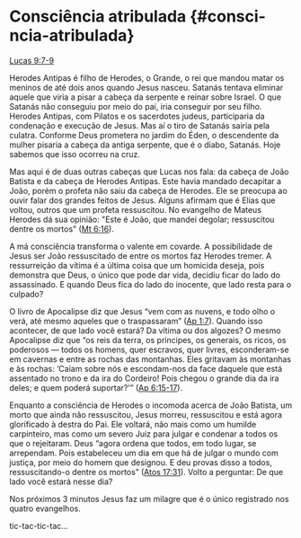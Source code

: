# **Consciência atribulada** {#consci-ncia-atribulada}

[Lucas 9:7-9](http://bibliaonline.com.br/acf/lc/9/7-9)

Herodes Antipas é filho de Herodes, o Grande, o rei que mandou matar os meninos de até dois anos quando Jesus nasceu. Satanás tentava eliminar aquele que viria a pisar a cabeça da serpente e reinar sobre Israel. O que Satanás não conseguiu por meio do pai, iria conseguir por seu filho. Herodes Antipas, com Pilatos e os sacerdotes judeus, participaria da condenação e execução de Jesus. Mas aí o tiro de Satanás sairia pela culatra. Conforme Deus prometera no jardim do Éden, o descendente da mulher pisaria a cabeça da antiga serpente, que é o diabo, Satanás. Hoje sabemos que isso ocorreu na cruz.

Mas aqui é de duas outras cabeças que Lucas nos fala: da cabeça de João Batista e da cabeça de Herodes Antipas. Este havia mandado decapitar a João, porém o profeta não saiu da cabeça de Herodes. Ele se preocupa ao ouvir falar dos grandes feitos de Jesus. Alguns afirmam que é Elias que voltou, outros que um profeta ressuscitou. No evangelho de Mateus Herodes dá sua opinião: &quot;Este é João, que mandei degolar; ressuscitou dentre os mortos&quot; ([Mt 6:16](http://bibliaonline.com.br/acf/mt/6/16)).

A má consciência transforma o valente em covarde. A possibilidade de Jesus ser João ressuscitado de entre os mortos faz Herodes tremer. A ressurreição da vítima é a última coisa que um homicida deseja, pois demonstra que Deus, o único que pode dar vida, decidiu ficar do lado do assassinado. E quando Deus fica do lado do inocente, que lado resta para o culpado?

O livro de Apocalipse diz que Jesus “vem com as nuvens, e todo olho o verá, até mesmo aqueles que o traspassaram” ([Ap 1:7](http://bibliaonline.com.br/acf/ap/1/7)). Quando isso acontecer, de que lado você estará? Da vítima ou dos algozes? O mesmo Apocalipse diz que “os reis da terra, os príncipes, os generais, os ricos, os poderosos — todos os homens, quer escravos, quer livres, esconderam-se em cavernas e entre as rochas das montanhas. Eles gritavam às montanhas e às rochas: ‘Caiam sobre nós e escondam-nos da face daquele que está assentado no trono e da ira do Cordeiro! Pois chegou o grande dia da ira deles; e quem poderá suportar?’” ([Ap 6:15-17](http://bibliaonline.com.br/acf/ap/6/15-17)).

Enquanto a consciência de Herodes o incomoda acerca de João Batista, um morto que ainda não ressuscitou, Jesus morreu, ressuscitou e está agora glorificado à destra do Pai. Ele voltará, não mais como um humilde carpinteiro, mas como um severo Juiz para julgar e condenar a todos os que o rejeitaram. Deus “agora ordena que todos, em todo lugar, se arrependam. Pois estabeleceu um dia em que há de julgar o mundo com justiça, por meio do homem que designou. E deu provas disso a todos, ressuscitando-o dentre os mortos” ([Atos 17:31](http://bibliaonline.com.br/acf/atos/17/31)). Volto a perguntar: De que lado você estará nesse dia?

Nos próximos 3 minutos Jesus faz um milagre que é o único registrado nos quatro evangelhos.

tic-tac-tic-tac...